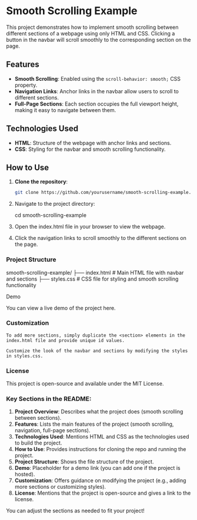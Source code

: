 # Smooth Scrolling Example

This project demonstrates how to implement smooth scrolling between different sections of a webpage using only HTML and CSS. Clicking a button in the navbar will scroll smoothly to the corresponding section on the page.

## Features

- **Smooth Scrolling**: Enabled using the `scroll-behavior: smooth;` CSS property.
- **Navigation Links**: Anchor links in the navbar allow users to scroll to different sections.
- **Full-Page Sections**: Each section occupies the full viewport height, making it easy to navigate between them.

## Technologies Used

- **HTML**: Structure of the webpage with anchor links and sections.
- **CSS**: Styling for the navbar and smooth scrolling functionality.

## How to Use

1. **Clone the repository**:
   ```bash
   git clone https://github.com/yourusername/smooth-scrolling-example.git

2. Navigate to the project directory:

    cd smooth-scrolling-example

3. Open the index.html file in your browser to view the webpage.

4. Click the navigation links to scroll smoothly to the different sections on the page.

### Project Structure

smooth-scrolling-example/
├── index.html         # Main HTML file with navbar and sections
├── styles.css         # CSS file for styling and smooth scrolling functionality

Demo

You can view a live demo of the project here.

### Customization

    To add more sections, simply duplicate the <section> elements in the index.html file and provide unique id values.

    Customize the look of the navbar and sections by modifying the styles in styles.css.

### License

This project is open-source and available under the MIT License.


### Key Sections in the README:

1. **Project Overview**: Describes what the project does (smooth scrolling between sections).
2. **Features**: Lists the main features of the project (smooth scrolling, navigation, full-page sections).
3. **Technologies Used**: Mentions HTML and CSS as the technologies used to build the project.
4. **How to Use**: Provides instructions for cloning the repo and running the project.
5. **Project Structure**: Shows the file structure of the project.
6. **Demo**: Placeholder for a demo link (you can add one if the project is hosted).
7. **Customization**: Offers guidance on modifying the project (e.g., adding more sections or customizing styles).
8. **License**: Mentions that the project is open-source and gives a link to the license.

You can adjust the sections as needed to fit your project!

